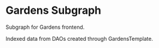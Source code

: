 # Gardens Subgraph

Subgraph for Gardens frontend.

Indexed data from DAOs created through GardensTemplate.
